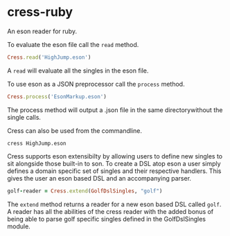 cress-ruby
=======

An eson reader for ruby.

To evaluate the eson file call the `read` method.

```ruby
Cress.read('HighJump.eson')
```

A `read` will evaluate all the singles in the eson file.

To use eson as a JSON preprocessor call the `process` method.

```ruby
Cress.process('EsonMarkup.eson')
```

The process method will output a .json file in the same directorywithout the single calls.

Cress can also be used from the commandline.

```shell
cress HighJump.eson
```

Cress supports eson extensibilty by allowing users to define new singles to sit alongside those built-in to son. To create a DSL atop eson a user simply defines a domain specific set of singles and their respective handlers. This gives the user an eson based DSL and an accompanying parser.

```ruby
golf-reader = Cress.extend(GolfDslSingles, "golf")
```

The `extend` method returns a reader for a new eson based DSL called `golf`. A reader has all the abilities of the cress reader with the added bonus of being able to parse golf specific singles defined in the GolfDslSingles module.
